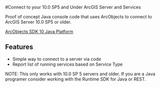 #Connect to your 10.0 SP5 and Under ArcGIS Server and Services

Proof of concept Java console code that uses ArcObjects to connect to ArcGIS Server 10.0 SP5 or older.  

[ArcObjects SDK 10 Java Platform](http://help.arcgis.com/en/sdk/10.0/java_ao_adf/ao_home.html)


## Features

* Simple way to connect to a server via code
* Report list of running services based on Service Type 


NOTE: This only works with 10.0 SP 5 servers and older.  If you are a Java programer consider working with the Runtime SDK for Java or REST.
